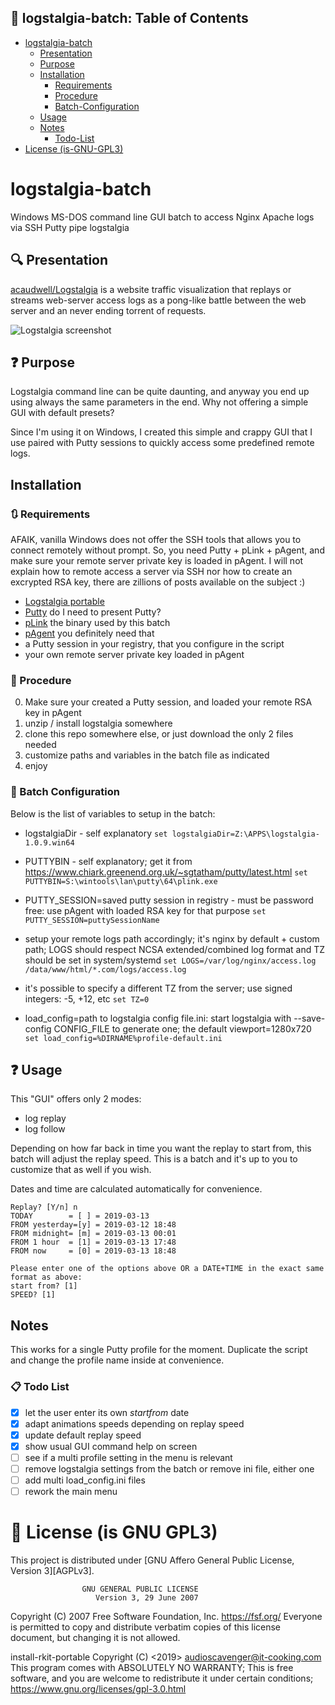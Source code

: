 ## :scroll: logstalgia-batch: Table of Contents
- [logstalgia-batch](#logstalgia-batch)
  - [Presentation](#mag-Presentation)
  - [Purpose](#question-Purpose)
  - [Installation](#Installation)
    - [Requirements](#arrows_clockwise-Requirements)
    - [Procedure](#memo-Procedure)
    - [Batch-Configuration](#wrench-Batch-Configuration)
  - [Usage](#question-Usage)
  - [Notes](#Notes)
    - [Todo-List](#clipboard-Todo-List)
- [License (is-GNU-GPL3)](#ribbon-License-is-GNU-GPL3)

# logstalgia-batch
Windows MS-DOS command line GUI batch to access Nginx Apache logs via SSH Putty pipe logstalgia

## :mag: Presentation
[acaudwell/Logstalgia](https://github.com/acaudwell/Logstalgia) is a website traffic visualization that replays or streams web-server access logs as a pong-like battle between the web server and an never ending torrent of requests.

![Logstalgia screenshot](https://i.ytimg.com/vi_webp/HeWfkPeDQbY/sddefault.webp)


## :question: Purpose
Logstalgia command line can be quite daunting, and anyway you end up using always the same parameters in the end. Why not offering a simple GUI with default presets?

Since I'm using it on Windows, I created this simple and crappy GUI that I use paired with Putty sessions to quickly access some predefined remote logs.


## Installation

### :arrows_clockwise: Requirements
AFAIK, vanilla Windows does not offer the SSH tools that allows you to connect remotely without prompt. So, you need Putty + pLink + pAgent, and make sure your remote server private key is loaded in pAgent. I will not explain how to remote access a server via SSH nor how to create an excrypted RSA key, there are zillions of posts available on the subject :)

* [Logstalgia portable](https://github.com/acaudwell/Logstalgia/releases/download/logstalgia-1.0.9/logstalgia-1.0.9.win64.zip)
* [Putty](https://www.chiark.greenend.org.uk/~sgtatham/putty/latest.html) do I need to present Putty?
* [pLink](https://www.chiark.greenend.org.uk/~sgtatham/putty/latest.html) the binary used by this batch
* [pAgent](https://www.chiark.greenend.org.uk/~sgtatham/putty/latest.html) you definitely need that
* a Putty session in your registry, that you configure in the script
* your own remote server private key loaded in pAgent

### :memo: Procedure
0) Make sure your created a Putty session, and loaded your remote RSA key in pAgent
1) unzip / install logstalgia somewhere
2) clone this repo somewhere else, or just download the only 2 files needed
3) customize paths and variables in the batch file as indicated
4) enjoy


### :wrench: Batch Configuration
Below is the list of variables to setup in the batch:

* logstalgiaDir - self explanatory
`set logstalgiaDir=Z:\APPS\logstalgia-1.0.9.win64`

* PUTTYBIN - self explanatory; get it from https://www.chiark.greenend.org.uk/~sgtatham/putty/latest.html
`set PUTTYBIN=S:\wintools\lan\putty\64\plink.exe`

* PUTTY_SESSION=saved putty session in registry - must be password free: use pAgent with loaded RSA key for that purpose
`set PUTTY_SESSION=puttySessionName`

* setup your remote logs path accordingly; it's nginx by default + custom path; LOGS should respect NCSA extended/combined log format and TZ should be set in system/systemd
`set LOGS=/var/log/nginx/access.log /data/www/html/*.com/logs/access.log`

* it's possible to specify a different TZ from the server; use signed integers: -5, +12, etc
`set TZ=0`

* load_config=path to logstalgia config file.ini: start logstalgia with --save-config CONFIG_FILE to generate one; the default viewport=1280x720
`set load_config=%DIRNAME%profile-default.ini`


## :question: Usage
This "GUI" offers only 2 modes:
* log replay
* log follow

Depending on how far back in time you want the replay to start from, this batch will adjust the replay speed. This is a batch and it's up to you to customize that as well if you wish.

Dates and time are calculated automatically for convenience.
```
Replay? [Y/n] n
TODAY        = [ ] = 2019-03-13
FROM yesterday=[y] = 2019-03-12 18:48
FROM midnight= [m] = 2019-03-13 00:01
FROM 1 hour  = [1] = 2019-03-13 17:48
FROM now     = [0] = 2019-03-13 18:48

Please enter one of the options above OR a DATE+TIME in the exact same format as above:
start from? [1]
SPEED? [1]
```

## Notes
This works for a single Putty profile for the moment. Duplicate the script and change the profile name inside at convenience.

### :clipboard: Todo List
- [x] let the user enter its own *startfrom* date
- [x] adapt animations speeds depending on replay speed
- [x] update default replay speed
- [x] show usual GUI command help on screen
- [ ] see if a multi profile setting in the menu is relevant
- [ ] remove logstalgia settings from the batch or remove ini file, either one
- [ ] add multi load_config.ini files
- [ ] rework the main menu

# :ribbon: License (is GNU GPL3)
This project is distributed under [GNU Affero General Public License, Version 3][AGPLv3].

                    GNU GENERAL PUBLIC LICENSE
                       Version 3, 29 June 2007

 Copyright (C) 2007 Free Software Foundation, Inc. <https://fsf.org/>
 Everyone is permitted to copy and distribute verbatim copies
 of this license document, but changing it is not allowed.

install-rkit-portable  Copyright (C) <2019>  <audioscavenger@it-cooking.com>
This program comes with ABSOLUTELY NO WARRANTY;
This is free software, and you are welcome to redistribute it
under certain conditions; https://www.gnu.org/licenses/gpl-3.0.html

